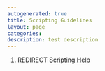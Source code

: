 ```yaml
---
autogenerated: true
title: Scripting Guidelines
layout: page
categories: 
description: test description
---
```


1.  REDIRECT [Scripting Help](Scripting_Help)

